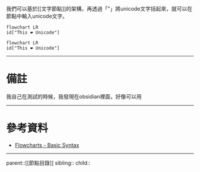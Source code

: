 我們可以基於[[文字節點]]的架構，再透過「"」將unicode文字括起來，就可以在節點中輸入unicode文字。
```Mermaid
flowchart LR
id["This ❤ Unicode"]
```
```mermaid
flowchart LR
id["This ❤ Unicode"]
```
- - -
# 備註
我自己在測試的時候，我發現在obsidian裡面，好像可以用
- - -
# 參考資料
- [Flowcharts - Basic Syntax](https://mermaid.js.org/syntax/flowchart.html)
- - -
parent::[[節點目錄]]
sibling::
child::